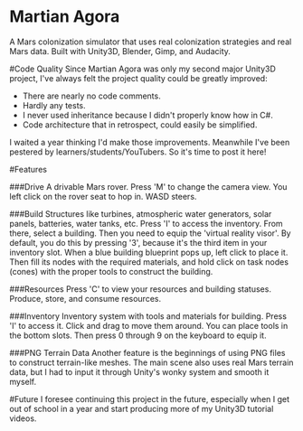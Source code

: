 Martian Agora
========
A Mars colonization simulator that uses real colonization strategies and real Mars data. Built with Unity3D, Blender, Gimp, and Audacity.

#Code Quality
Since Martian Agora was only my second major Unity3D project, I've always felt the project quality could be greatly improved:

* There are nearly no code comments.
* Hardly any tests.
* I never used inheritance because I didn't properly know how in C#.
* Code architecture that in retrospect, could easily be simplified.

I waited a year thinking I'd make those improvements. Meanwhile I've been pestered by learners/students/YouTubers. So it's time to post it here!

#Features

###Drive
A drivable Mars rover. Press 'M' to change the camera view. You left click on the rover seat to hop in. WASD steers.

###Build
Structures like turbines, atmospheric water generators, solar panels, batteries, water tanks, etc. Press 'I' to access the inventory. From there, select a building. Then you need to equip the 'virtual reality visor'. By default, you do this by pressing '3', because it's the third item in your inventory slot. When a blue building blueprint pops up, left click to place it. Then fill its nodes with the required materials, and hold click on task nodes (cones) with the proper tools to construct the building.

###Resources
Press 'C' to view your resources and building statuses. Produce, store, and consume resources.

###Inventory
Inventory system with tools and materials for building. Press 'I' to access it. Click and drag to move them around. You can place tools in the bottom slots. Then press 0 through 9 on the keyboard to equip it.

###PNG Terrain Data
Another feature is the beginnings of using PNG files to construct terrain-like meshes. The main scene also uses real Mars terrain data, but I had to input it through Unity's wonky system and smooth it myself.

#Future
I foresee continuing this project in the future, especially when I get out of school in a year and start producing more of my Unity3D tutorial videos.